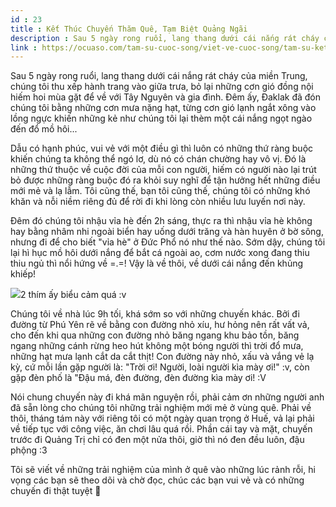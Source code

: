 ```yaml
---
id : 23
title : Kết Thúc Chuyến Thăm Quê, Tạm Biệt Quảng Ngãi
description : Sau 5 ngày rong ruổi, lang thang dưới cái nắng rát cháy của miền Trung, chúng tôi thu xếp hành trang vào giữa trưa, bỏ lại những cơn gió đồng nội hiếm hoi mùa gặt để về với Tây Nguyên và gia đình. Đêm ấy, Đaklak đã đón chúng tôi bằng những cơn mưa nặng hạt, từng cơn gió lạnh ngắt xông vào lồng ngực khiến những kẻ như chúng tôi lại thèm một cái nắng ngọt ngào đến đổ mồ hôi...
link : https://ocuaso.com/tam-su-cuoc-song/viet-ve-cuoc-song/tam-su-ket-thuc-chuyen-tham-que-tam-biet-quang-ngai.html
---
```


Sau 5 ngày rong ruổi, lang thang dưới cái nắng rát cháy của miền Trung,
chúng tôi thu xếp hành trang vào giữa trưa, bỏ lại những cơn gió đồng nội
hiếm hoi mùa gặt để về với Tây Nguyên và gia đình. Đêm ấy, Đaklak đã đón
chúng tôi bằng những cơn mưa nặng hạt, từng cơn gió lạnh ngắt xông vào lồng
ngực khiến những kẻ như chúng tôi lại thèm một cái nắng ngọt ngào đến đổ
mồ hôi...

Dẫu có hạnh phúc, vui vẻ với một điều gì thì luôn có những thứ ràng buộc
khiến chúng ta không thể ngó lơ, dù nó có chán chường hay vô vị. Đó là những
thứ thuộc về cuộc đời của mỗi con người, hiếm có người nào lại trút bỏ được
những ràng buộc đó ra khỏi suy nghĩ để tận hưởng hết những điều mới mẻ và
lạ lẫm. Tôi cũng thế, bạn tôi cũng thế, chúng tôi có những khó khăn và nỗi
niềm riêng đủ để rời đi khi lòng còn nhiều lưu luyến nơi này.

Đêm đó chúng tôi nhậu vỉa hè đến 2h sáng, thực ra thì nhậu vỉa hè không
hay bằng nhâm nhi ngoài biển hay uống dưới trăng và hàn huyên ở bờ sông,
nhưng đi để cho biết "vỉa hè" ở Đức Phổ nó như thế nào. Sớm dậy, chúng tôi
lại hì hục mồ hôi dưới nắng để bắt cá ngoài ao, cơm nước xong đang thiu
thiu ngủ thì nổi hứng về =.=! Vậy là về thôi, về dưới cái nắng đến khủng
khiếp!

![](https://ocuaso.com/wp-content/uploads/2016/08/tam-su-ket-thuc-chuyen-tham-que-tam-biet-quang-ngai.jpg)2 thím ấy biểu cảm quá :v

Chúng tôi về nhà lúc 9h tối, khá sớm so với những chuyến khác. Bởi đi đường
từ Phú Yên rẽ về bằng con đường nhỏ xíu, hư hỏng nên rất vất vả, cho đến
khi qua những con đường nhỏ băng ngang khu bảo tồn, băng ngang những cánh
rừng heo hút không một bóng người thì trời đổ mưa, những hạt mưa lạnh cắt
da cắt thịt! Con đường này nhỏ, xấu và vắng vẻ lạ kỳ, cứ mỗi lần gặp người
là: "Trời ơi! Người, loài người kìa mày ơi!" :v, còn gặp đèn phố là "Đậu
má, đèn đường, đèn đường kìa mày ơi! :V

Nói chung chuyến này đi khá mãn nguyện rồi, phải cảm ơn những người anh
đã sẵn lòng cho chúng tôi những trải nghiệm mới mẻ ở vùng quê. Phải về thôi,
tháng tám này với riêng tôi có một ngày quan trọng ở Huế, vả lại phải về
tiếp tục với công việc, ăn chơi lâu quá rồi. Phần cái tay và mặt, chuyến
trước đi Quảng Trị chỉ có đen một nửa thôi, giờ thì nó đen đều luôn, đậu
phộng :3

Tôi sẽ viết về những trải nghiệm của mình ở quê vào những lúc rảnh rỗi,
hi vọng các bạn sẽ theo dõi và chờ đọc, chúc các bạn vui vẻ và có những
chuyến đi thật tuyệt 🙂